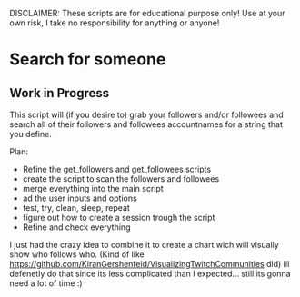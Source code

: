 DISCLAIMER: These scripts are for educational purpose only! Use at your own risk, I take no responsibility for anything or anyone! 

# Search for someone

## Work in Progress

This script will (if you desire to) grab your followers and/or followees and search all of their followers and followees accountnames for a string that you define. 

Plan:

  * Refine the get_followers and get_followees scripts
  * create the script to scan the followers and followees
  * merge everything into the main script 
  * ad the user inputs and options
  * test, try, clean, sleep, repeat
  * figure out how to create a session trough the script
  * Refine and check everything

I just had the crazy idea to combine it to create a chart wich will visually show who follows who.
(Kind of like https://github.com/KiranGershenfeld/VisualizingTwitchCommunities did)
Ill defenetly do that since its less complicated than I expected... still its gonna need a lot of time :)

